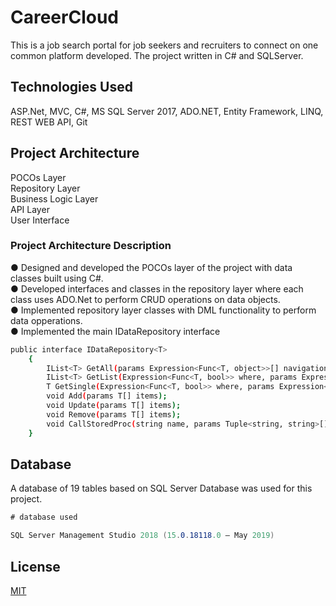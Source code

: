 # CareerCloud
This is a job search portal for job seekers and recruiters to connect on one common platform developed. The project written in C# and SQLServer.

## Technologies Used
ASP.Net, MVC, C#, MS SQL Server 2017, ADO.NET, Entity Framework, LINQ, REST WEB API, Git

## Project Architecture
POCOs Layer  
Repository Layer  
Business Logic Layer  
API Layer  
User Interface

### Project Architecture Description
● Designed and developed the POCOs layer of the project with data classes built using C#.  
● Developed interfaces and classes in the repository layer where each class uses ADO.Net to
perform CRUD operations on data objects.  
● Implemented repository layer classes with DML functionality to perform data opperations.  
● Implemented the main IDataRepository interface 


```bash
public interface IDataRepository<T>
    {
        IList<T> GetAll(params Expression<Func<T, object>>[] navigationProperties);
        IList<T> GetList(Expression<Func<T, bool>> where, params Expression<Func<T, object>>[] navigationProperties);
        T GetSingle(Expression<Func<T, bool>> where, params Expression<Func<T, object>>[] navigationProperties);
        void Add(params T[] items);
        void Update(params T[] items);
        void Remove(params T[] items);
        void CallStoredProc(string name, params Tuple<string, string>[] parameters);
    }
```

## Database  
A database of 19 tables based on SQL Server Database was used for this project.

```c#
# database used

SQL Server Management Studio 2018 (15.0.18118.0 – May 2019)
```

## License
[MIT](https://choosealicense.com/licenses/mit/)
